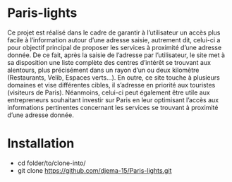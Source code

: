 # Paris-lights
Ce projet est réalisé dans le cadre de garantir à l’utilisateur un accès plus facile à l’information autour d’une adresse saisie, autrement dit, celui-ci a pour objectif principal de proposer les services à proximité d’une adresse donnée. De ce fait, après la saisie de l’adresse par l’utilisateur, le site met à sa disposition une liste complète des centres d’intérêt se trouvant aux alentours, plus précisément dans un rayon d’un ou deux kilomètre (Restaurants, Velib, Espaces verts...). En outre, ce site touche à plusieurs domaines et vise différentes cibles, il s’adresse en priorité aux touristes (visiteurs de Paris). Néanmoins, celui-ci peut également être utile aux entrepreneurs souhaitant investir sur Paris en leur optimisant l’accès aux informations pertinentes concernant les services se trouvant à proximité d’une adresse donnée.
# Installation
- cd folder/to/clone-into/
- git clone https://github.com/djema-15/Paris-lights.git
